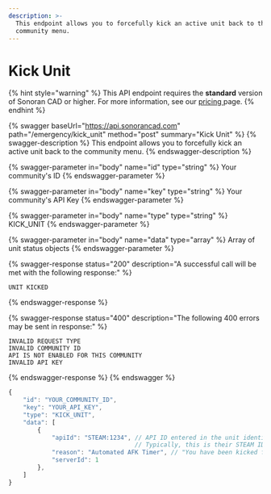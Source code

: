 ```yaml
---
description: >-
  This endpoint allows you to forcefully kick an active unit back to the
  community menu.
---
```


# Kick Unit

{% hint style="warning" %}
This API endpoint requires the **standard** version of Sonoran CAD or higher. For more information, see our [pricing ](../../../../../pricing/faq/)page.
{% endhint %}

{% swagger baseUrl="https://api.sonorancad.com" path="/emergency/kick_unit" method="post" summary="Kick Unit" %}
{% swagger-description %}
This endpoint allows you to forcefully kick an active unit back to the community menu.
{% endswagger-description %}

{% swagger-parameter in="body" name="id" type="string" %}
Your community's ID
{% endswagger-parameter %}

{% swagger-parameter in="body" name="key" type="string" %}
Your community's API Key
{% endswagger-parameter %}

{% swagger-parameter in="body" name="type" type="string" %}
KICK_UNIT
{% endswagger-parameter %}

{% swagger-parameter in="body" name="data" type="array" %}
Array of unit status objects
{% endswagger-parameter %}

{% swagger-response status="200" description="A successful call will be met with the following response:" %}
```
UNIT KICKED
```
{% endswagger-response %}

{% swagger-response status="400" description="The following 400 errors may be sent in response:" %}
```http
INVALID REQUEST TYPE
INVALID COMMUNITY ID
API IS NOT ENABLED FOR THIS COMMUNITY
INVALID API KEY
```
{% endswagger-response %}
{% endswagger %}

```javascript
{
    "id": "YOUR_COMMUNITY_ID",
    "key": "YOUR_API_KEY",
    "type": "KICK_UNIT",
    "data": [
        {
            "apiId": "STEAM:1234", // API ID entered in the unit identifiers
                                   // Typically, this is their STEAM ID
            "reason": "Automated AFK Timer", // "You have been kicked for {REASON}"
            "serverId": 1
        },
    ]
}
```
